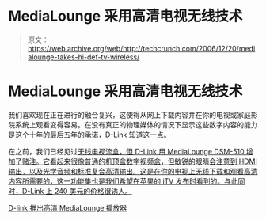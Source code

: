 # MediaLounge 采用高清电视无线技术

> 原文：<https://web.archive.org/web/http://techcrunch.com/2006/12/20/medialounge-takes-hi-def-tv-wireless/>

# MediaLounge 采用高清电视无线技术

我们喜欢现在正在进行的融合复兴，这使得从网上下载内容并在你的电视或家庭影院系统上观看变得容易。在没有真正的物理媒体的情况下显示这些数字内容的能力是这个十年的最后五年的承诺，D-Link 知道这一点。

在之前，我们已经见过[无线电视流盒，但 D-Link 用 MediaLounge DSM-510 增加了赌注。它看起来很像普通的机顶盒数字视频盒，但敏锐的眼睛会注意到 HDMI 输出，以及光学音频和标准复合高清输出。这是在你的电视上无线下载和观看高清内容所需要的，这一功能集也是我们希望在苹果的 iTV 发布时看到的。与此同时，D-Link 上 240 美元的价格很诱人。](https://web.archive.org/web/20130627200735/http://crunchgear.com/2006/11/29/axion-iptv-anywhere-box-and-wireless-monitor-allow-seamless-streaming-of-magnum-pi-episodes-around-house/)

[D-link 推出高清 MediaLounge 播放器](https://web.archive.org/web/20130627200735/http://aving.net/usa/news/default.asp?mode=read&c_num=31214&C_Code=02&SP_Num=0)